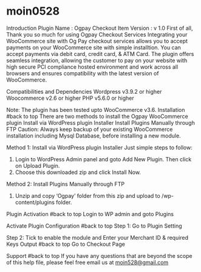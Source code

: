 # moin0528

Introduction
Plugin Name : Ogpay Checkout
Item Version : v 1.0
First of all, Thank you so much for using Ogpay Checkout Services
Integrating your WooCommerce site with Og Pay checkout services allows you to accept payments on your WooCommerce site with simple installtion. You can accept payments via debit card, credit card, & ATM Card. The plugin offers seamless integration, allowing the customer to pay on your website with high secure PCI compliance hosted environment and work across all browsers and ensures compatibility with the latest version of WooCommerce.

Compatibilities and Dependencies
Wordpress v3.9.2 or higher
Woocommerce v2.6 or higher
PHP v5.6.0 or higher

Note: The plugin has been tested upto WooCommerce v3.6.
Installation #back to top
There are two methods to install the Ogpay WooCommerce plugin
Install via WordPress plugin Installer
Install Plugins Manually through FTP
Caution: Always keep backup of your existing WooCommerce installation including Mysql Database, before installing a new module.

Method 1: Install via WordPress plugin Installer
Just simple steps to follow:

1. Login to WordPress Admin panel and goto Add New Plugin. Then click on Upload Plugin.
2. Choose this downloaded zip and click Install Now.

Method 2: Install Plugins Manually through FTP
1. Unzip and copy ‘Ogpay’ folder from this zip and upload to /wp-content/plugins folder.

Plugin Activation #back to top
Login to WP admin and goto Plugins

Activate Plugin
Configuration #back to top
Step 1: Go to Plugin Setting

Step 2: Tick to enable the module and Enter your Merchant ID & required Keys
Output #back to top
Go to Checkout Page

Support #back to top
If you have any questions that are beyond the scope of this help file, please feel free email us at moin528@gmail.com
